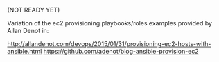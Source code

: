 (NOT READY YET)

Variation of the ec2 provisioning playbooks/roles examples provided by Allan Denot in:

http://allandenot.com/devops/2015/01/31/provisioning-ec2-hosts-with-ansible.html
https://github.com/adenot/blog-ansible-provision-ec2